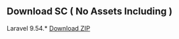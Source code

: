 ## Download SC ( No Assets Including )
Laravel 9.54.*
<a href="https://github.com/BaharudinZaelani/naureen-course/archive/refs/heads/main.zip">Download ZIP</a>